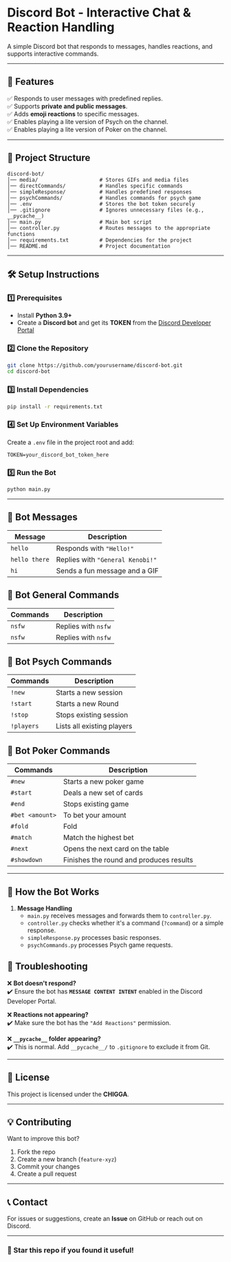 # **Discord Bot - Interactive Chat & Reaction Handling**

A simple Discord bot that responds to messages, handles reactions, and supports interactive commands.

---

## **🚀 Features**
✅ Responds to user messages with predefined replies.  
✅ Supports **private and public messages**.  
✅ Adds **emoji reactions** to specific messages.  
✅ Enables playing a lite version of Psych on the channel.  
✅ Enables playing a lite version of Poker on the channel.

---

## **📂 Project Structure**
```
discord-bot/
│── media/                    # Stores GIFs and media files
│── directCommands/           # Handles specific commands
│── simpleResponse/           # Handles predefined responses
│── psychCommands/            # Handles commands for psych game
│── .env                      # Stores the bot token securely
│── .gitignore                # Ignores unnecessary files (e.g., __pycache__)
│── main.py                   # Main bot script
│── controller.py             # Routes messages to the appropriate functions
│── requirements.txt          # Dependencies for the project
│── README.md                 # Project documentation
```

---

## **🛠️ Setup Instructions**
### **1️⃣ Prerequisites**
- Install **Python 3.9+**
- Create a **Discord bot** and get its **TOKEN** from the [Discord Developer Portal](https://discord.com/developers/applications)

### **2️⃣ Clone the Repository**
```sh
git clone https://github.com/yourusername/discord-bot.git
cd discord-bot
```

### **3️⃣ Install Dependencies**
```sh
pip install -r requirements.txt
```

### **4️⃣ Set Up Environment Variables**
Create a `.env` file in the project root and add:
```
TOKEN=your_discord_bot_token_here
```

### **5️⃣ Run the Bot**
```sh
python main.py
```

---

## **📜 Bot Messages**
| Message | Description |
|---------|-------------|
| `hello` | Responds with `"Hello!"` |
| `hello there` | Replies with `"General Kenobi!"` |
| `hi` | Sends a fun message and a GIF |

## **📜 Bot General Commands**
| Commands | Description |
|---------|-------------|
| `nsfw` | Replies with `nsfw` |
| `nsfw` | Replies with `nsfw` |

## **📜 Bot Psych Commands**
| Commands | Description |
|---------|-------------|
| `!new` | Starts a new session |
| `!start` | Starts a new Round |
| `!stop` | Stops existing session |
| `!players` | Lists all existing players |

## **📜 Bot Poker Commands**
| Commands | Description |
|---------|-------------|
| `#new` | Starts a new poker game |
| `#start` | Deals a new set of cards |
| `#end` | Stops existing game |
| `#bet <amount>` | To bet your amount |
| `#fold` | Fold |
| `#match` | Match the highest bet |
| `#next` | Opens the next card on the table |
| `#showdown` | Finishes the round and produces results |

---

## **🤖 How the Bot Works**
1. **Message Handling**  
   - `main.py` receives messages and forwards them to `controller.py`.  
   - `controller.py` checks whether it's a command (`?command`) or a simple response.  
   - `simpleResponse.py` processes basic responses.
   - `psychCommands.py` processes Psych game requests.


## **🛑 Troubleshooting**
❌ **Bot doesn't respond?**  
✔️ Ensure the bot has **`MESSAGE CONTENT INTENT`** enabled in the Discord Developer Portal.  

❌ **Reactions not appearing?**  
✔️ Make sure the bot has the `"Add Reactions"` permission.  

❌ **`__pycache__` folder appearing?**  
✔️ This is normal. Add `__pycache__/` to `.gitignore` to exclude it from Git.  

---

## **📜 License**
This project is licensed under the **CHIGGA**.

---

## **💡 Contributing**
Want to improve this bot?  
1. Fork the repo  
2. Create a new branch (`feature-xyz`)  
3. Commit your changes  
4. Create a pull request  

---

## **📞 Contact**
For issues or suggestions, create an **Issue** on GitHub or reach out on Discord.  

---
### **🌟 Star this repo if you found it useful!**
